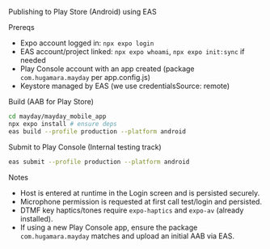 Publishing to Play Store (Android) using EAS

Prereqs

- Expo account logged in: `npx expo login`
- EAS account/project linked: `npx expo whoami`, `npx expo init:sync` if needed
- Play Console account with an app created (package `com.hugamara.mayday` per app.config.js)
- Keystore managed by EAS (we use credentialsSource: remote)

Build (AAB for Play Store)

```bash
cd mayday/mayday_mobile_app
npx expo install # ensure deps
eas build --profile production --platform android
```

Submit to Play Console (Internal testing track)

```bash
eas submit --profile production --platform android
```

Notes

- Host is entered at runtime in the Login screen and is persisted securely.
- Microphone permission is requested at first call test/login and persisted.
- DTMF key haptics/tones require `expo-haptics` and `expo-av` (already installed).
- If using a new Play Console app, ensure the package `com.hugamara.mayday` matches and upload an initial AAB via EAS.
